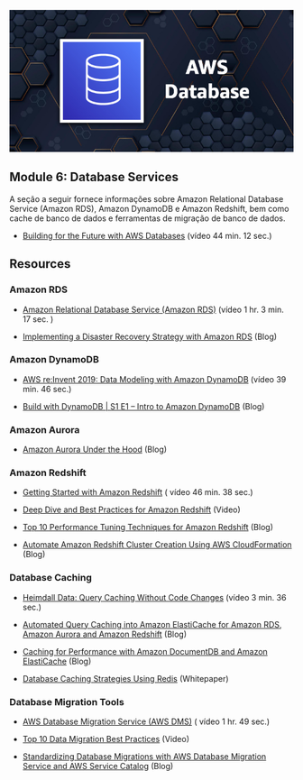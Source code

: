 ![alt text](../img/AWS-Database.jpg "AWS-Database.jpg")
## Module 6: Database Services

A seção a seguir fornece informações sobre Amazon Relational Database Service (Amazon RDS), Amazon DynamoDB e Amazon Redshift, bem como cache de banco de dados e ferramentas de migração de banco de dados.

- [Building for the Future with AWS Databases](https://youtu.be/7OI3C7TwW64) (vídeo 44 min. 12 sec.) 

## Resources

### Amazon RDS

- [Amazon Relational Database Service (Amazon RDS)](https://youtu.be/igRfulrrYCo) (vídeo 1 hr. 3 min. 17 sec. )

- [Implementing a Disaster Recovery Strategy with Amazon RDS](https://aws.amazon.com/blogs/database/implementing-a-disaster-recovery-strategy-with-amazon-rds/) (Blog)

### Amazon DynamoDB

- [AWS re:Invent 2019: Data Modeling with Amazon DynamoDB](https://youtu.be/DIQVJqiSUkE) (vídeo 39 min. 46 sec.)

- [Build with DynamoDB | S1 E1 – Intro to Amazon DynamoDB](https://www.youtube.com/watch?v=W3S1OnDqWl4) (Blog)

### Amazon Aurora

- [Amazon Aurora Under the Hood](https://aws.amazon.com/jp/blogs/database/amazon-aurora-under-the-hood-quorum-and-correlated-failure/) (Blog)


### Amazon Redshift

- [Getting Started with Amazon Redshift](https://youtu.be/dfo4J5ZhlKI) ( vídeo 46 min. 38 sec.) 

- [Deep Dive and Best Practices for Amazon Redshift](https://www.youtube.com/watch?v=lj8oaSpCFTc) (Video)

- [Top 10 Performance Tuning Techniques for Amazon Redshift](https://aws.amazon.com/blogs/big-data/top-10-performance-tuning-techniques-for-amazon-redshift/) (Blog)

- [Automate Amazon Redshift Cluster Creation Using AWS CloudFormation](https://aws.amazon.com/blogs/big-data/automate-amazon-redshift-cluster-creation-using-aws-cloudformation/) (Blog)

### Database Caching

- [Heimdall Data: Query Caching Without Code Changes](https://youtu.be/OWLGK-eVrTw) (vídeo 3 min. 36 sec.)

- [Automated Query Caching into Amazon ElastiCache for Amazon RDS, Amazon Aurora and Amazon Redshift](https://aws.amazon.com/blogs/database/automating-sql-caching-for-amazon-elasticache-and-amazon-rds/) (Blog)
 
- [Caching for Performance with Amazon DocumentDB and Amazon ElastiCache](https://aws.amazon.com/blogs/database/caching-for-performance-with-amazon-documentdb-and-amazon-elasticache/) (Blog)

- [Database Caching Strategies Using Redis](https://docs.aws.amazon.com/whitepapers/latest/database-caching-strategies-using-redis/database-caching-strategies-using-redis.pdf) (Whitepaper)


### Database Migration Tools

- [AWS Database Migration Service (AWS DMS)](https://youtu.be/zb4GcjEdl8U) ( vídeo 1 hr. 49 sec.)

- [Top 10 Data Migration Best Practices](https://www.youtube.com/watch?v=i0-pSHQJ7pA) (Video)

- [Standardizing Database Migrations with AWS Database Migration Service and AWS Service Catalog](https://aws.amazon.com/blogs/mt/standardizing-database-migrations-with-aws-database-migration-service-and-aws-service-catalog/) (Blog)